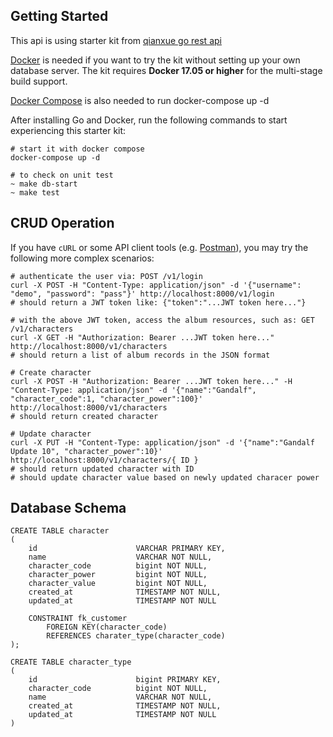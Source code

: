 ## Getting Started

This api is using starter kit from [qianxue go rest api](https://github.com/qiangxue/go-rest-ap)


[Docker](https://www.docker.com/get-started) is needed if you want to try the kit without setting up your
own database server. The kit requires **Docker 17.05 or higher** for the multi-stage build support.

[Docker Compose](https://docs.docker.com/compose/) is also needed to run docker-compose up -d

After installing Go and Docker, run the following commands to start experiencing this starter kit:

```shell
# start it with docker compose
docker-compose up -d

# to check on unit test 
~ make db-start
~ make test

```


## CRUD Operation
If you have `cURL` or some API client tools (e.g. [Postman](https://www.getpostman.com/)), you may try the following 
more complex scenarios:

```shell
# authenticate the user via: POST /v1/login
curl -X POST -H "Content-Type: application/json" -d '{"username": "demo", "password": "pass"}' http://localhost:8000/v1/login
# should return a JWT token like: {"token":"...JWT token here..."}

# with the above JWT token, access the album resources, such as: GET /v1/characters
curl -X GET -H "Authorization: Bearer ...JWT token here..." http://localhost:8000/v1/characters
# should return a list of album records in the JSON format

# Create character
curl -X POST -H "Authorization: Bearer ...JWT token here..." -H "Content-Type: application/json" -d '{"name":"Gandalf", "character_code":1, "character_power":100}' http://localhost:8000/v1/characters
# should return created character

# Update character
curl -X PUT -H "Content-Type: application/json" -d '{"name":"Gandalf Update 10", "character_power":10}' http://localhost:8000/v1/characters/{ ID }
# should return updated character with ID
# should update character value based on newly updated characer power
```

## Database Schema

```
CREATE TABLE character
(
    id                      VARCHAR PRIMARY KEY,
    name                    VARCHAR NOT NULL,
    character_code          bigint NOT NULL,
    character_power         bigint NOT NULL,
    character_value         bigint NOT NULL,
    created_at              TIMESTAMP NOT NULL,
    updated_at              TIMESTAMP NOT NULL

    CONSTRAINT fk_customer
        FOREIGN KEY(character_code) 
        REFERENCES charater_type(character_code)
);

CREATE TABLE character_type
(
    id                      bigint PRIMARY KEY,
    character_code          bigint NOT NULL,
    name                    VARCHAR NOT NULL,
    created_at              TIMESTAMP NOT NULL,
    updated_at              TIMESTAMP NOT NULL
)
```